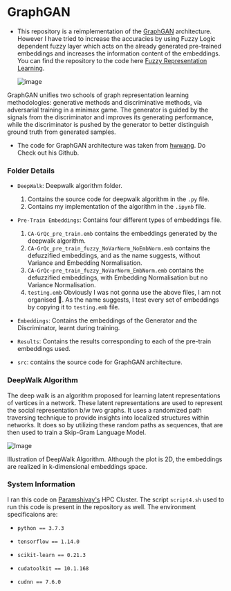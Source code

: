 # GraphGAN
* This repository is a reimplementation of the [GraphGAN](https://arxiv.org/abs/1711.08267) architecture. However I have tried to increase the accuracies by using Fuzzy Logic dependent fuzzy layer which acts on the already generated pre-trained embeddings and increases the information content of the embeddings. You can find the repository to the code here [Fuzzy Representation Learning](https://github.com/oneshhuu/Fuzzy-Representation-Learning).

  ![image](https://github.com/oneshhuu/GraphGAN/assets/105866231/05203b48-0033-4486-a081-9fa8be496171)

GraphGAN unifies two schools of graph representation learning methodologies: generative methods and discriminative methods, via adversarial training in a minimax game. The generator is guided by the signals from the discriminator and improves its generating performance, while the discriminator is pushed by the generator to better distinguish ground truth from generated samples.

* The code for GraphGAN architecture was taken from [hwwang](https://github.com/hwwang55/GraphGAN/tree/master). Do Check out his Github.

### Folder Details  
* `DeepWalk`: Deepwalk algorithm folder.
  1) Contains the source code for deepwalk algorithm in the `.py` file.  
  2) Contains my implementation of the algorithm in the `.ipynb` file.
    
* `Pre-Train Embeddings`: Contains four different types of embeddings file.
  1) `CA-GrQc_pre_train.emb` contains the embeddings generated by the deepwalk algorithm.
  2) `CA-GrQc_pre_train_fuzzy_NoVarNorm_NoEmbNorm.emb` contains the defuzzified embeddings, and as the name suggests, without Variance and Embedding Normalisation.
  3) `CA-GrQc-pre_train_fuzzy_NoVarNorm_EmbNorm.emb` contains the defuzzified embeddings, with Embedding Normalisation but no Variance Normalisation.
  4) `testing.emb` Obviously I was not gonna use the above files, I am not organised :woozy_face:. As the name suggests, I test every set of embeddings by copying it to `testing.emb` file.

* `Embeddings`: Contains the embeddings of the Generator and the Discriminator, learnt during training.
  
* `Results`: Contains the results corresponding to each of the pre-train embeddings used.

* `src`: contains the source code for GraphGAN architecture.


### DeepWalk Algorithm
The deep walk is an algorithm proposed for learning latent representations of vertices in a network. These latent representations are used to represent the social representation b/w two graphs. It uses a randomized path traversing technique to provide insights into localized structures within networks. It does so by utilizing these random paths as sequences, that are then used to train a Skip-Gram Language Model.

![Image](https://github.com/psycoplankton/GraphGAN/assets/105866231/af118b87-af2a-4229-ba65-06738eec10d2)

Illustration of DeepWalk Algorithm. Although the plot is 2D, the embeddings are realized in k-dimensional embeddings space.


### System Information
I ran this code on [Paramshivay's](https://nsmindia.in/node/155) HPC Cluster. The script `script4.sh` used to run this code is present in the repository as well. The environment specificaions are:

* `python == 3.7.3`
* `tensorflow == 1.14.0`
* `scikit-learn == 0.21.3`

* `cudatoolkit == 10.1.168`
* `cudnn == 7.6.0`
